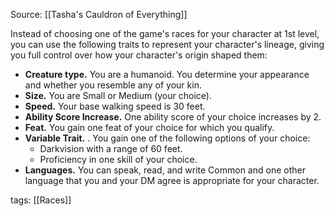 Source: [[Tasha's Cauldron of Everything]]

Instead of choosing one of the game's races for your character at 1st level, you can use the following traits to represent your character's lineage, giving you full control over how your character's origin shaped them:

-   **Creature type.** You are a humanoid. You determine your appearance and whether you resemble any of your kin.
-   **Size.** You are Small or Medium (your choice).
-   **Speed.** Your base walking speed is 30 feet.
-   **Ability Score Increase.** One ability score of your choice increases by 2.
-   **Feat.** You gain one feat of your choice for which you qualify.
-   **Variable Trait.** . You gain one of the following options of your choice:
    -   Darkvision with a range of 60 feet.
    -   Proficiency in one skill of your choice.
-   **Languages.** You can speak, read, and write Common and one other language that you and your DM agree is appropriate for your character.

tags: [[Races]]